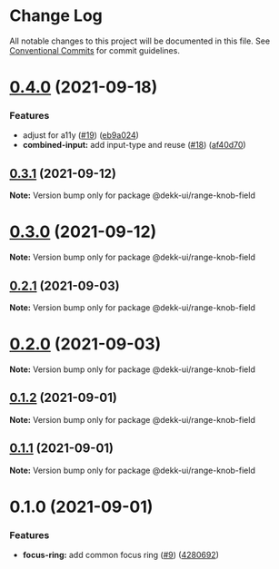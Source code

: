 # Change Log

All notable changes to this project will be documented in this file.
See [Conventional Commits](https://conventionalcommits.org) for commit guidelines.

# [0.4.0](https://github.com/dekk-app/design-system/compare/v0.3.1...v0.4.0) (2021-09-18)


### Features

* adjust for a11y ([#19](https://github.com/dekk-app/design-system/issues/19)) ([eb9a024](https://github.com/dekk-app/design-system/commit/eb9a0248640880cf849e80143a3055b825d086df))
* **combined-input:** add input-type and reuse ([#18](https://github.com/dekk-app/design-system/issues/18)) ([af40d70](https://github.com/dekk-app/design-system/commit/af40d7066174b390933bff0160431cdb04fb6c5f))





## [0.3.1](https://github.com/dekk-app/design-system/compare/v0.3.0...v0.3.1) (2021-09-12)

**Note:** Version bump only for package @dekk-ui/range-knob-field





# [0.3.0](https://github.com/dekk-app/design-system/compare/v0.2.1...v0.3.0) (2021-09-12)

**Note:** Version bump only for package @dekk-ui/range-knob-field





## [0.2.1](https://github.com/dekk-app/design-system/compare/v0.2.0...v0.2.1) (2021-09-03)

**Note:** Version bump only for package @dekk-ui/range-knob-field





# [0.2.0](https://github.com/dekk-app/design-system/compare/v0.1.2...v0.2.0) (2021-09-03)

**Note:** Version bump only for package @dekk-ui/range-knob-field





## [0.1.2](https://github.com/dekk-app/design-system/compare/v0.1.1...v0.1.2) (2021-09-01)

**Note:** Version bump only for package @dekk-ui/range-knob-field





## [0.1.1](https://github.com/dekk-app/design-system/compare/v0.1.0...v0.1.1) (2021-09-01)

**Note:** Version bump only for package @dekk-ui/range-knob-field





# 0.1.0 (2021-09-01)


### Features

* **focus-ring:** add common focus ring ([#9](https://github.com/dekk-app/design-system/issues/9)) ([4280692](https://github.com/dekk-app/design-system/commit/4280692ea126519cf6f43f4c4b613301aad15b54))
